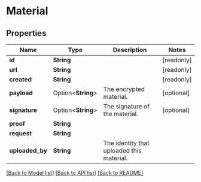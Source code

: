 # Material

## Properties

Name | Type | Description | Notes
------------ | ------------- | ------------- | -------------
**id** | **String** |  | [readonly]
**url** | **String** |  | [readonly]
**created** | **String** |  | [readonly]
**payload** | Option<**String**> | The encrypted material. | [optional]
**signature** | Option<**String**> | The signature of the material. | [optional]
**proof** | **String** |  | 
**request** | **String** |  | 
**uploaded_by** | **String** | The identity that uploaded this material. | 

[[Back to Model list]](../README.md#documentation-for-models) [[Back to API list]](../README.md#documentation-for-api-endpoints) [[Back to README]](../README.md)


